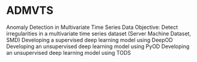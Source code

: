 # ADMVTS
Anomaly Detection in Multivariate Time Series Data
Objective: Detect irregularities in a multivariate time series dataset (Server Machine Dataset, SMD)
Developing a supervised deep learning model using DeepOD
Developing an unsupervised deep learning model using PyOD
Developing an unsupervised deep learning model using TODS
